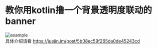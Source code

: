 # 教你用kotlin撸一个背景透明度联动的banner
![example](https://user-gold-cdn.xitu.io/2018/5/26/1639b5cf3845df2d?imageslim)</br>
具体介绍请看 https://juejin.im/post/5b08ec59f265da0de45243cd

